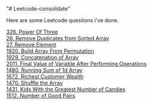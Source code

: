 "# Leetcode-consolidate"

Here are some Leetcode questions i've done. 
<!-- <a href="https://leetcode.com/problems/"></a> <br /> -->
<a href="https://leetcode.com/problems/power-of-three/">326. Power Of Three</a> <br />
<a href="https://leetcode.com/problems/remove-duplicates-from-sorted-array/">26. Remove Duplicates from Sorted Array</a> <br />
<a href="https://leetcode.com/problems/remove-element/ ">27. Remove Element </a> <br />
<a href="https://leetcode.com/problems/build-array-from-permutation/">1920. Build Array From Permutation</a> <br />
<a href="https://leetcode.com/problems/concatenation-of-array/">1929. Concatenation of Array</a> <br />
<a href="https://leetcode.com/problems/final-value-of-variable-after-performing-operations">2011. Final Value of Variable After Performing Operations</a> <br />
<a href="https://leetcode.com/problems/running-sum-of-1d-array">1480. Running Sum of 1d Array</a> <br />
<a href="https://leetcode.com/problems/richest-customer-wealth">1672. Richest Customer Wealth</a> <br />
<a href="https://leetcode.com/problems/shuffle-the-array">1470. Shuffle the Array</a> <br />
<a href="https://leetcode.com/problems/kids-with-the-greatest-number-of-candies">1431. Kids With the Greatest Number of Candies</a> <br />
<a href="https://leetcode.com/problems/number-of-good-pairs">1512. Number of Good Pairs</a> <br />
